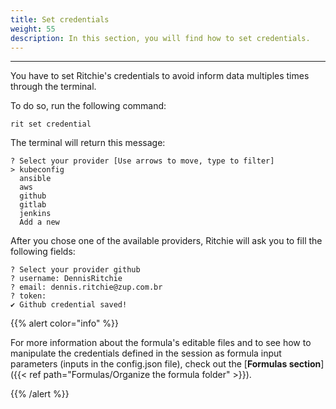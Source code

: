 ```yaml
---
title: Set credentials
weight: 55
description: In this section, you will find how to set credentials. 
---
```


---

You have to set Ritchie's credentials to avoid inform data multiples times through the terminal.

To do so, run the following command: 

```text
rit set credential
```

The terminal will return this message: 

```text
? Select your provider [Use arrows to move, type to filter]
> kubeconfig
  ansible
  aws
  github
  gitlab
  jenkins
  Add a new
```

After you chose one of the available providers, Ritchie will ask you to fill the following fields: 

```text
? Select your provider github
? username: DennisRitchie
? email: dennis.ritchie@zup.com.br
? token: 
✔ Github credential saved!
```

{{% alert color="info" %}}

For more information about the formula's editable files and to see how to manipulate the credentials defined in the session as formula input parameters (inputs in the config.json file), check out the [**Formulas section**]({{< ref path="Formulas/Organize the formula folder" >}}).

{{% /alert %}}
